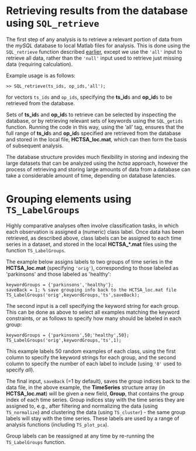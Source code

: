 # Retrieving results from the database using `SQL_retrieve`

The first step of any analysis is to retrieve a relevant portion of data from the *mySQL* database to local Matlab files for analysis.
This is done using the `SQL_retrieve` function described [earlier](retrieving_to_compute.md), except we use the `'all'` input to retrieve all data, rather than the `'null'` input used to retrieve just missing data (requiring calculation).

Example usage is as follows:

    >> SQL_retrieve(ts_ids, op_ids,'all');

for vectors `ts_ids` and `op_ids`, specifying the **ts\_id**s and **op\_id**s to be retrieved from the database.

Sets of **ts_id**s and **op_id**s to retrieve can be selected by inspecting the database, or by retrieving relevant sets of keywords using the `SQL_getids` function.
Running the code in this way, using the ‘all’ tag, ensures that the full range of **ts\_id**s and **op\_id**s specified are retrieved from the database and stored in the local file, **HCTSA_loc.mat**, which can then form the basis of subsequent analysis.

The database structure provides much flexibility in storing and indexing the large datasets that can be analyzed using the *hctsa* approach, however the process of retrieving and storing large amounts of data from a database can take a considerable amount of time, depending on database latencies.

# Grouping elements using `TS_LabelGroups`
<!--{#sec:grouping_variables}-->

Highly comparative analyses often involve classification tasks, in which each observation is assigned a (numeric) class label.
Once data has been retrieved, as described above, class labels can be assigned to each time series in a dataset, and stored in the local **HCTSA_*.mat** files using the function `TS_LabelGroups`.

The example below assigns labels to two groups of time series in the **HCTSA_loc.mat** (specifying `'orig'`), corresponding to those labeled as 'parkinsons' and those labeled as 'healthy':

    keywordGroups = {'parkinsons','healthy'};
    saveBack = 1; % save grouping info back to the HCTSA_loc.mat file
    TS_LabelGroups('orig',keywordGroups,'ts',saveBack);

The second input is a cell specifying the keyword string for each group.
This can be done as above to select all examples matching the keyword constraints, or as follows to specify how many should be labeled in each group:

    keywordGroups = {'parkinsons',50;'healthy',50};
    TS_LabelGroups('orig',keywordGroups,'ts',1);

This example labels 50 random examples of each class, using the first column to specify the keyword strings for each group, and the second column to specify the number of each label to include (using `'0'` used to specify *all*).

The final input, `saveBack` (=1 by default), saves the group indices back to the data file, in the above example, the **TimeSeries** structure array (in **HCTSA_loc.mat**) will be given a new field, **Group**, that contains the group index of each time series.
Group indices stay with the time series they are assigned to, e.g., after filtering and normalizing the data (using `TS_normalize`) and clustering the data (using `TS_cluster`) - the same group labels will stay with the time series.
These labels are used by a range of analysis functions (including `TS_plot_pca`).

Group labels can be reassigned at any time by re-running the `TS_LabelGroups` function.